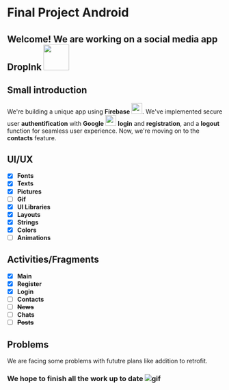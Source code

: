 # Final Project Android

###### 



## Welcome! We are working on a social media app **DropInk** <img src="https://t4.ftcdn.net/jpg/02/43/53/09/360_F_243530927_LlHD8m2yDtapg6Kk8x8dnQunCcc8fvOr.jpg" width=60px>

## Small introduction

We're building a unique app using **Firebase** <img src="https://hackmd.io/_uploads/rkXN8j5-A.png" width=25px>. We've implemented secure user **authentification** with **Google** <img src="https://hackmd.io/_uploads/SyUdwocZ0.png" width=25px > **login** and **registration**, and a **logout** function for seamless user experience. Now, we're moving on to the **contacts** feature.

## UI/UX
- [x] **Fonts**
- [x] **Texts**
- [x] **Pictures**
- [ ] **Gif**
- [x] **UI Libraries**
- [x] **Layouts**
- [x] **Strings**
- [x] **Colors**
- [ ] **Animations**

## Activities/Fragments
- [x] **Main**
- [x] **Register**
- [x] **Login**
- [ ] **Contacts**
- [ ] ~~**News**~~
- [ ] **Chats**
- [ ] ~~**Posts**~~

## Problems

We are facing some problems with fututre plans like addition to retrofit.

### **We hope to finish all the work up to date** ![gif](https://media1.tenor.com/m/bCfpwMjfAi0AAAAC/cat-typing.gif)


